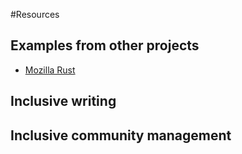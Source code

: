 #Resources

## Examples from other projects
- [Mozilla Rust](https://github.com/mozilla/rust/wiki/Note-development-policy)

## Inclusive writing

## Inclusive community management
